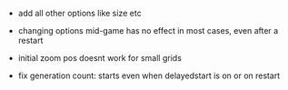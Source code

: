 - add all other options like size etc

- changing options mid-game has no effect in most cases, even after a restart

- initial zoom pos doesnt work for small grids

- fix generation count: starts even when delayedstart is on or on restart
